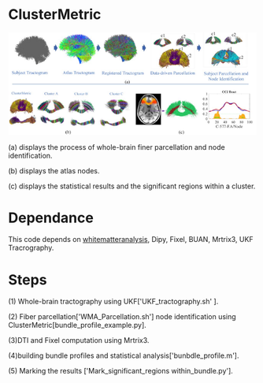#  ClusterMetric
![image](https://github.com/A203-IPIS/ClusterMetric/blob/main/bundle%20profile.png)


(a) displays the process of whole-brain finer parcellation and node identification. 


(b) displays the atlas nodes. 

(c) displays the statistical results and the significant regions within  a cluster. 
#  Dependance 
This code depends on [whitematteranalysis](https://github.com/SlicerDMRI/whitematteranalysis), Dipy, Fixel, BUAN, Mrtrix3, UKF Tracrography.
 
#  Steps 
 (1) Whole-brain tractography using UKF['UKF_tractography.sh' ].
 
 
 (2) Fiber parcellation['WMA_Parcellation.sh'] node identification using ClusterMetric[bundle_profile_example.py].
 
 
 (3)DTI and Fixel computation using Mrtrix3.
 
 
 (4)building bundle profiles and statistical analysis['bunbdle_profile.m'].
 
 (5) Marking the results ['Mark_significant_regions within_bundle.py']. 

 
